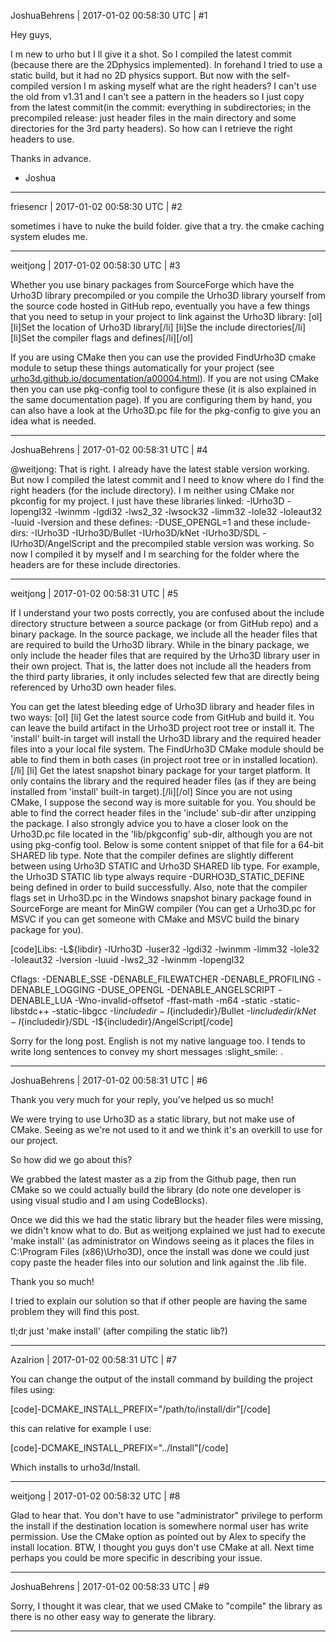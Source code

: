 JoshuaBehrens | 2017-01-02 00:58:30 UTC | #1

Hey guys,

I m new to urho but I ll give it a shot. So I compiled the latest commit (because there are the 2Dphysics implemented). In forehand I tried to use a static build, but it had no 2D physics support. But now with the self-compiled version I m asking myself what are the right headers? I can't use the old from v1.31 and I can't see a pattern in the headers so I just copy from the latest commit(in the commit: everything in subdirectories; in the precompiled release: just header files in the main directory and some directories for the 3rd party headers). So how can I retrieve the right headers to use.

Thanks in advance.
- Joshua

-------------------------

friesencr | 2017-01-02 00:58:30 UTC | #2

sometimes i have to nuke the build folder.  give that a try.  the cmake caching system eludes me.

-------------------------

weitjong | 2017-01-02 00:58:30 UTC | #3

Whether you use binary packages from SourceForge which have the Urho3D library precompiled or you compile the Urho3D library yourself from the source code hosted in GitHub repo, eventually you have a few things that you need to setup in your project to link against the Urho3D library:
[ol]
[li]Set the location of Urho3D library[/li]
[li]Se the include directories[/li]
[li]Set the compiler flags and defines[/li][/ol]

If you are using CMake then you can use the provided FindUrho3D cmake module to setup these things automatically for your project (see [urho3d.github.io/documentation/a00004.html](http://urho3d.github.io/documentation/a00004.html)). If you are not using CMake then you can use pkg-config tool to configure these (it is also explained in the same documentation page). If you are configuring them by hand, you can also have a look at the Urho3D.pc file for the pkg-config to give you an idea what is needed.

-------------------------

JoshuaBehrens | 2017-01-02 00:58:31 UTC | #4

@weitjong: That is right. I already have the latest stable version working. But now I compiled the latest commit and I need to know where do I find the right headers (for the include directory). I m neither using CMake nor pkconfig for my project. I just have these libraries linked:
-lUrho3D -lopengl32 -lwinmm -lgdi32 -lws2_32 -lwsock32 -limm32 -lole32 -loleaut32 -luuid -lversion
and these defines:
-DUSE_OPENGL=1
and these include-dirs:
-IUrho3D -IUrho3D/Bullet -IUrho3D/kNet -IUrho3D/SDL -IUrho3D/AngelScript
and the precompiled stable version was working. So now I compiled it by myself and I m searching for the folder where the headers are for these include directories.

-------------------------

weitjong | 2017-01-02 00:58:31 UTC | #5

If I understand your two posts correctly, you are confused about the include directory structure between a source package (or from GitHub repo) and a binary package. In the source package, we include all the header files that are required to build the Urho3D library. While in the binary package, we only include the header files that are required by the Urho3D library user in their own project. That is, the latter does not include all the headers from the third party libraries, it only includes selected few that are directly being referenced by Urho3D own header files.

You can get the latest bleeding edge of Urho3D library and header files in two ways:
[ol]
[li] Get the latest source code from GitHub and build it. You can leave the build artifact in the Urho3D project root tree or install it. The 'install' built-in target will install the Urho3D library and the required header files into a your local file system. The FindUrho3D CMake module should be able to find them in both cases (in project root tree or in installed location).[/li]
[li] Get the latest snapshot binary package for your target platform. It only contains the library and the required header files (as if they are being installed from 'install' built-in target).[/li][/ol]
Since you are not using CMake, I suppose the second way is more suitable for you. You should be able to find the correct header files in the 'include' sub-dir after unzipping the package. I also strongly advice you to have a closer look on the Urho3D.pc file located in the 'lib/pkgconfig' sub-dir, although you are not using pkg-config tool. Below is some content snippet of that file for a 64-bit SHARED lib type. Note that the compiler defines are slightly different between using Urho3D STATIC and Urho3D SHARED lib type. For example, the Urho3D STATIC lib type always require -DURHO3D_STATIC_DEFINE being defined in order to build successfully. Also, note that the compiler flags set in Urho3D.pc in the Windows snapshot binary package found in SourceForge are meant for MinGW compiler (You can get a Urho3D.pc for MSVC if you can get someone with CMake and MSVC build the binary package for you).

[code]Libs:    -L${libdir} -lUrho3D -luser32 -lgdi32 -lwinmm -limm32 -lole32 -loleaut32 -lversion -luuid -lws2_32 -lwinmm -lopengl32

Cflags:  -DENABLE_SSE -DENABLE_FILEWATCHER -DENABLE_PROFILING -DENABLE_LOGGING -DUSE_OPENGL -DENABLE_ANGELSCRIPT -DENABLE_LUA  -Wno-invalid-offsetof -ffast-math -m64 -static -static-libstdc++ -static-libgcc  -I${includedir} -I${includedir}/Bullet -I${includedir}/kNet -I${includedir}/SDL -I${includedir}/AngelScript[/code]

Sorry for the long post. English is not my native language too. I tends to write long sentences to convey my short messages :slight_smile: .

-------------------------

JoshuaBehrens | 2017-01-02 00:58:31 UTC | #6

Thank you very much for your reply, you've helped us so much!

We were trying to use Urho3D as a static library, but not make use of CMake. Seeing as we're not used to it and we think it's an overkill to use for our project.

So how did we go about this?

We grabbed the latest master as a zip from the Github page, then run CMake so we could actually build the library (do note one developer is using visual studio and I am using  CodeBlocks).

Once we did this we had the static library but the header files were missing, we didn't know what to do. But as weitjong explained we just had to execute 'make install' (as administrator on Windows seeing as it places the files in C:\Program Files (x86)\Urho3D), once the install was done we could just copy paste the header files into our solution and link against the .lib file.

Thank you so much!

I tried to explain our solution so that if other people are having the same problem they will find this post.

tl;dr
just 'make install' (after compiling the static lib?)

-------------------------

Azalrion | 2017-01-02 00:58:31 UTC | #7

You can change the output of the install command by building the project files using:

[code]-DCMAKE_INSTALL_PREFIX="/path/to/install/dir"[/code]

this can relative for example I use:

[code]-DCMAKE_INSTALL_PREFIX="../Install"[/code]

Which installs to urho3d/Install.

-------------------------

weitjong | 2017-01-02 00:58:32 UTC | #8

Glad to hear that. You don't have to use "administrator" privilege to perform the install if the destination location is somewhere normal user has write permission. Use the CMake option as pointed out by Alex to specify the install location. BTW, I thought you guys don't use CMake at all. Next time perhaps you could be more specific in describing your issue.

-------------------------

JoshuaBehrens | 2017-01-02 00:58:33 UTC | #9

Sorry, I thought it was clear, that we used CMake to "compile" the library as there is no other easy way to generate the library.

-------------------------

